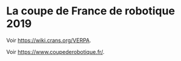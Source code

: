# La coupe de France de robotique 2019

Voir <https://wiki.crans.org/VERPA>.

Voir <https://www.coupederobotique.fr/>.
